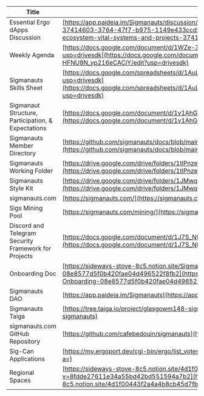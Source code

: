 | Title                                                | Link                                                                                                                                                                                                                                                       |
| ---------------------------------------------------- | ---------------------------------------------------------------------------------------------------------------------------------------------------------------------------------------------------------------------------------------------------------- |
| Essential Ergo dApps Discussion                      | [https://app.paideia.im/Sigmanauts/discussion/ergo-ecosystem-vital-systems-and-projects-37414603-3764-47f7-b975-1149e433ccd5](https://app.paideia.im/Sigmanauts/discussion/ergo-ecosystem-vital-systems-and-projects-37414603-3764-47f7-b975-1149e433ccd5) |
| Weekly Agenda                                        | [https://docs.google.com/document/d/1WZe-3P1RRcqJewctzTy0f21O-HFNU8N_yp216eCACiY/edit?usp=drivesdk](https://docs.google.com/document/d/1WZe-3P1RRcqJewctzTy0f21O-HFNU8N_yp216eCACiY/edit?usp=drivesdk)                                                     |
| Sigmanauts Skills Sheet                              | [https://docs.google.com/spreadsheets/d/1AuLi8HECk488tKbAxfmEUrGD_DSdAxw9usZm48kNQ7U/edit?usp=drivesdk](https://docs.google.com/spreadsheets/d/1AuLi8HECk488tKbAxfmEUrGD_DSdAxw9usZm48kNQ7U/edit?usp=drivesdk)                                             |
| Sigmanaut Structure, Participation, & Expectations   | [https://docs.google.com/document/d/1v1AhGr7cRMk9uP-d9SUmUu9aDJ06rHfuiUKvghXFpa4/edit](https://docs.google.com/document/d/1v1AhGr7cRMk9uP-d9SUmUu9aDJ06rHfuiUKvghXFpa4/edit)                                                                               |
| Sigmanauts Member Directory                          | [https://github.com/sigmanauts/docs/blob/main/member_directory.md](https://github.com/sigmanauts/docs/blob/main/member_directory.md)                                                                                                                       |
| Sigmanauts Working Folder                            | [https://drive.google.com/drive/folders/1tlPnzewmn-fTp7BmUS3TC9UZei3dqdY4?usp=share_link](https://drive.google.com/drive/folders/1tlPnzewmn-fTp7BmUS3TC9UZei3dqdY4?usp=share_link)                                                                         |
| Sigmanauts Style Kit                                 | [https://drive.google.com/drive/folders/1JMwqZXF6mFEULU9Yhj3ALojc-bV4LNVN?usp=share_link](https://drive.google.com/drive/folders/1JMwqZXF6mFEULU9Yhj3ALojc-bV4LNVN?usp=share_link)                                                                         |
| sigmanauts.com                                       | [https://sigmanauts.com/](https://sigmanauts.com/)                                                                                                                                                                                                         |
| Sigs Mining Pool                                     | [https://sigmanauts.com/mining/](https://sigmanauts.com/mining/)                                                                                                                                                                                           |
| Discord and Telegram Security Framework for Projects | [https://docs.google.com/document/d/1J7S_NttOUzXJNg9TD_4K1zDkSJBGXugjGK5sUBsmXFk/edit](https://docs.google.com/document/d/1J7S_NttOUzXJNg9TD_4K1zDkSJBGXugjGK5sUBsmXFk/edit)                                                                               |
| Onboarding Doc                                       | [https://sideways-stove-8c5.notion.site/Sigmanauts-Onboarding-08e8577d5f0b420fae04d496522f8fb2](https://sideways-stove-8c5.notion.site/Sigmanauts-Onboarding-08e8577d5f0b420fae04d496522f8fb2)                                                             |
| Sigmanauts DAO                                       | [https://app.paideia.im/Sigmanauts](https://app.paideia.im/Sigmanauts)                                                                                                                                                                                     |
| Sigmanauts Taiga                                     | [https://tree.taiga.io/project/glasgowm148-sigmanauts](https://tree.taiga.io/project/glasgowm148-sigmanauts)                                                                                                                                               |
| sigmanauts.com GitHub Repository                     | [https://github.com/cafebedouin/sigmanauts](https://github.com/cafebedouin/sigmanauts)                                                                                                                                                                     |
| Sig-Can Applications                                 | [https://my.ergoport.dev/cgi-bin/ergo/list_votes.pl?a=](https://my.ergoport.dev/cgi-bin/ergo/list_votes.pl?a=)                                                                                                                                             |
| Regional Spaces                                      | [https://sideways-stove-8c5.notion.site/4d1f00443f2a4a4b8cb45d7fbf807a94?v=8fdde27611e34a55bd42bd551594a7b2](https://sideways-stove-8c5.notion.site/4d1f00443f2a4a4b8cb45d7fbf807a94?v=8fdde27611e34a55bd42bd551594a7b2)                                   |

